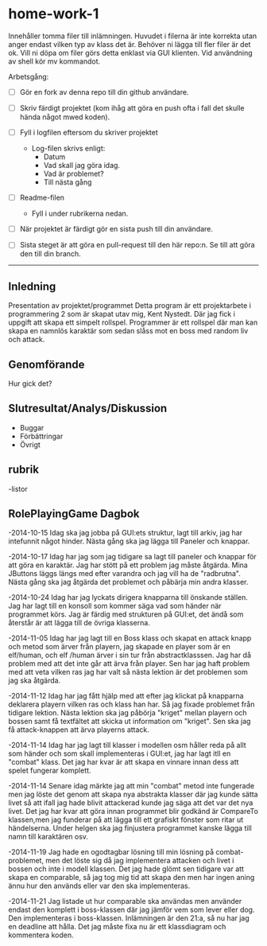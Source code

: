 ﻿home-work-1
===========

Innehåller tomma filer till inlämningen. Huvudet i filerna är inte korrekta utan anger endast vilken typ av klass det är. Behöver ni lägga till fler filer är det ok. Vill ni döpa om filer görs detta enklast via GUI klienten. Vid användning av shell kör mv kommandot.

Arbetsgång:

- [ ] Gör en fork av denna repo till din github användare.
- [ ] Skriv färdigt projektet (kom ihåg att göra en push ofta i fall det skulle hända något mwed koden).
- [ ] Fyll i logfilen eftersom du skriver projektet
    - Log-filen skrivs enligt:
        - Datum
        - Vad skall jag göra idag.
        - Vad är problemet?
        - Till nästa gång
- [ ] Readme-filen
     - Fyll i under rubrikerna nedan.
- [ ] När projektet är färdigt gör en sista push till din användare.
- [ ] Sista steget är att göra en pull-request till den här repo:n. Se till att göra den till din branch.


---


Inledning
---
Presentation av projektet/programmet
Detta program är ett projektarbete i programmering 2 som är skapat utav mig, Kent Nystedt.
Där jag fick i uppgift att skapa ett simpelt rollspel. Programmer är ett rollspel 
där man kan skapa en namnlös karaktär som sedan slåss mot en boss med random liv 
och attack.

Genomförande
---

Hur gick det?


Slutresultat/Analys/Diskussion
---

- Buggar
- Förbättringar
- Övrigt

rubrik
---

-listor

RolePlayingGame Dagbok
---
-2014-10-15 Idag ska jag jobba på GUI:ets struktur, lagt till arkiv,
jag har intefunnit något hinder.
 Nästa gång ska jag lägga till Paneler och knappar.

-2014-10-17 Idag har jag som jag tidigare sa lagt till paneler och knappar för
att göra en karaktär. Jag har stött på ett problem jag måste åtgärda. Mina JButtons
läggs längs med efter varandra och jag vill ha de "radbrutna". Nästa gång ska jag
åtgärda det problemet och påbärja min andra klasser.

-2014-10-24 Idag har jag lyckats dirigera knapparna till önskande ställen. Jag har
lagt till en konsoll som kommer säga vad som händer när programmet körs. Jag är
färdig med strukturen på GUI:et, det ändå som återstår är att lägga till de övriga
klasserna.

-2014-11-05 Idag har jag lagt till en Boss klass och skapat en attack knapp och
metod som ärver från playern, jag skapade en player som är en elf/human, och elf
/human ärver i sin tur från abstractklasssen. Jag har då problem med att det inte
går att ärva från player. Sen har jag haft problem med att veta vilken ras jag har
valt så nästa lektion är det problemen som jag ska åtgärda.

-2014-11-12 Idag har jag fått hjälp med att efter jag klickat på knapparna 
deklarera playern vilken ras och klass han har. Så jag fixade problemet från tidigare
lektion. Nästa lektion ska jag påbörja "kriget" mellan playern och bossen samt 
få textfältet att skicka ut information om "kriget". Sen ska jag få attack-knappen
att ärva playerns attack.

-2014-11-14 Idag har jag lagt till klasser i modellen osm håller reda på allt som händer
och som skall implementeras i GUI:et, jag har lagt itll en "combat" klass. Det
jag har kvar är att skapa en vinnare innan dess att spelet fungerar komplett.

-2014-11-14 Senare idag märkte jag att min "combat" metod inte fungerade men
jag löste det genom att skapa nya abstrakta klasser där jag kunde sätta livet
så att ifall jag hade blivit attackerad kunde jag säga att det var det nya livet.
Det jag har kvar att göra innan programmet blir godkänd är CompareTo klassen,men
jag funderar på att lägga till ett grafiskt fönster som ritar ut händelserna. Under
helgen ska jag finjustera programmet kanske lägga till namn till karaktären osv.

-2014-11-19 Jag hade en ogodtagbar lösning till min lösning på combat-problemet,
men det löste sig då jag implementera attacken och livet i bossen och inte i modell
klassen. Det jag hade glömt sen tidigare var att skapa en comparable, så jag tog
mig tid att skapa den men har ingen aning ännu hur den används eller var den ska
implementeras.

-2014-11-21 Jag listade ut hur comparable ska användas men använder endast
 den komplett i boss-klassen där jag jämför vem som lever eller dog.
 Den implementeras i boss-klassen. Inlämningen är den 21:a, så nu har jag
 en deadline att hålla. Det jag måste fixa nu är ett klassdiagram och kommentera
koden.

